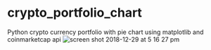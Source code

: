 # crypto_portfolio_chart
Python crypto currency portfolio with pie chart using matplotlib and coinmarketcap api
![screen shot 2018-12-29 at 5 16 27 pm](https://user-images.githubusercontent.com/22898855/50542877-9b946a00-0b8d-11e9-828e-a1682f3614a7.png)
